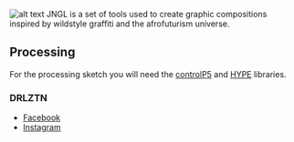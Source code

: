 ![alt text](https://i.imgur.com/TIibORb.png)
JNGL is a set of tools used to create graphic compositions inspired by wildstyle graffiti and the afrofuturism universe.

## Processing
For the processing sketch you will need the [controlP5](http://www.sojamo.de/libraries/controlP5/) and [HYPE](https://www.hypeframework.com/) libraries.

### DRLZTN
- [Facebook](https://www.facebook.com/derealizationn/)
- [Instagram](https://www.instagram.com/derealizationn_/)


